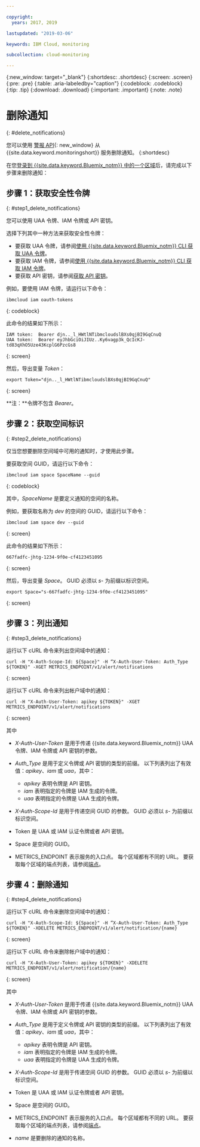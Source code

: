 ```yaml
---

copyright:
  years: 2017, 2019

lastupdated: "2019-03-06"

keywords: IBM Cloud, monitoring

subcollection: cloud-monitoring

---
```


{:new_window: target="_blank"}
{:shortdesc: .shortdesc}
{:screen: .screen}
{:pre: .pre}
{:table: .aria-labeledby="caption"}
{:codeblock: .codeblock}
{:tip: .tip}
{:download: .download}
{:important: .important}
{:note: .note}



# 删除通知
{: #delete_notifications}

您可以使用 [警报 API](https://console.bluemix.net/apidocs/940-ibm-cloud-monitoring-alerts-api?&language=node#introduction){: new_window} 从 {{site.data.keyword.monitoringshort}} 服务删除通知。
{:shortdesc}

在您[登录到 {{site.data.keyword.Bluemix_notm}} 中的一个区域](/docs/services/cloud-monitoring/qa?topic=cloud-monitoring-cli_qa#login)后，请完成以下步骤来删除通知：


## 步骤 1：获取安全性令牌
{: #step1_delete_notifications}

您可以使用 UAA 令牌、IAM 令牌或 API 密钥。 

选择下列其中一种方法来获取安全性令牌：
	
* 要获取 UAA 令牌，请参阅[使用 {{site.data.keyword.Bluemix_notm}} CLI 获取 UAA 令牌](/docs/services/cloud-monitoring/security?topic=cloud-monitoring-auth_uaa#uaa_cli)。
* 要获取 IAM 令牌，请参阅[使用 {{site.data.keyword.Bluemix_notm}} CLI 获取 IAM 令牌](/docs/services/cloud-monitoring/security?topic=cloud-monitoring-auth_iam#auth_iam)。
* 要获取 API 密钥，请参阅[获取 API 密钥](/docs/services/cloud-monitoring/security?topic=cloud-monitoring-auth_api_key#auth_api_key)。
	
例如，要使用 IAM 令牌，请运行以下命令：

```
ibmcloud iam oauth-tokens
```
{: codeblock}
	
此命令的结果如下所示：
	
```
IAM token:  Bearer djn.._l_HWtlNTibmcloudslBXs0qjBI9GqCnuQ
UAA token:  Bearer eyJhbGciOiJIUz..Ky6vagp3k_QcIcKJ-td83qXhO5Uze43KcplG6PzcGs8
```
{: screen}
	
然后，导出变量 *Token*：
	
```
export Token="djn.._l_HWtlNTibmcloudslBXs0qjBI9GqCnuQ"
```
{: screen}
	
**注：**令牌不包含 *Bearer*。
	

## 步骤 2：获取空间标识 
{: #step2_delete_notifications}

仅当您想要删除空间域中可用的通知时，才使用此步骤。

要获取空间 GUID，请运行以下命令：
	
```
ibmcloud iam space SpaceName --guid
```
{: codeblock}
	
其中，*SpaceName* 是要定义通知的空间的名称。 
	
例如，要获取名称为 *dev* 的空间的 GUID，请运行以下命令：
	
```
ibmcloud iam space dev --guid
```
{: screen}
	
此命令的结果如下所示：
	
```
667fadfc-jhtg-1234-9f0e-cf4123451095
```
{: screen}
	
然后，导出变量 *Space*。 GUID 必须以 *s-* 为前缀以标识空间。
	
```
export Space="s-667fadfc-jhtg-1234-9f0e-cf4123451095"
```
{: screen}

	

## 步骤 3：列出通知
{: #step3_delete_notifications}


运行以下 cURL 命令来列出空间域中的通知：

```
curl -H "X-Auth-Scope-Id: ${Space}" -H “X-Auth-User-Token: Auth_Type ${TOKEN}" -XGET METRICS_ENDPOINT/v1/alert/notifications

```
{: screen}

运行以下 cURL 命令来列出帐户域中的通知：

```
curl -H "X-Auth-User-Token: apikey ${TOKEN}" -XGET METRICS_ENDPOINT/v1/alert/notifications
```
{: screen}

其中
	
* *X-Auth-User-Token* 是用于传递 {{site.data.keyword.Bluemix_notm}} UAA 令牌、IAM 令牌或 API 密钥的参数。
	
* *Auth_Type* 是用于定义令牌或 API 密钥的类型的前缀。 以下列表列出了有效值：*apikey*、*iam* 或 *uaa*，其中：

    * *apikey* 表明令牌是 API 密钥。
	* *iam* 表明指定的令牌是 IAM 生成的令牌。
	* *uaa* 表明指定的令牌是 UAA 生成的令牌。
	
* *X-Auth-Scope-Id* 是用于传递空间 GUID 的参数。 GUID 必须以 *s-* 为前缀以标识空间。 
	
* Token 是 UAA 或 IAM 认证令牌或者 API 密钥。
	
* Space 是空间的 GUID。 
	
* METRICS_ENDPOINT 表示服务的入口点。 每个区域都有不同的 URL。 要获取每个区域的端点列表，请参阅[端点](/docs/services/cloud-monitoring?topic=cloud-monitoring-send_retrieve_metrics_ov#endpoints)。


## 步骤 4：删除通知
{: #step4_delete_notifications}
  

运行以下 cURL 命令来删除空间域中的通知：

```
curl -H "X-Auth-Scope-Id: ${Space}" -H “X-Auth-User-Token: Auth_Type ${TOKEN}" -XDELETE METRICS_ENDPOINT/v1/alert/notification/{name} 
```
{: screen}

运行以下 cURL 命令来删除帐户域中的通知：

```
curl -H "X-Auth-User-Token: apikey ${TOKEN}" -XDELETE METRICS_ENDPOINT/v1/alert/notification/{name} 
```
{: screen}

	
其中
	
* *X-Auth-User-Token* 是用于传递 {{site.data.keyword.Bluemix_notm}} UAA 令牌、IAM 令牌或 API 密钥的参数。
	
* *Auth_Type* 是用于定义令牌或 API 密钥的类型的前缀。 以下列表列出了有效值：*apikey*、*iam* 或 *uaa*，其中：

    * *apikey* 表明令牌是 API 密钥。
	* *iam* 表明指定的令牌是 IAM 生成的令牌。
	* *uaa* 表明指定的令牌是 UAA 生成的令牌。
	
* *X-Auth-Scope-Id* 是用于传递空间 GUID 的参数。 GUID 必须以 *s-* 为前缀以标识空间。 
	
* Token 是 UAA 或 IAM 认证令牌或者 API 密钥。
	
* Space 是空间的 GUID。 
	
* METRICS_ENDPOINT 表示服务的入口点。 每个区域都有不同的 URL。 要获取每个区域的端点列表，请参阅[端点](/docs/services/cloud-monitoring?topic=cloud-monitoring-send_retrieve_metrics_ov#endpoints)。

* *name* 是要删除的通知的名称。
	
